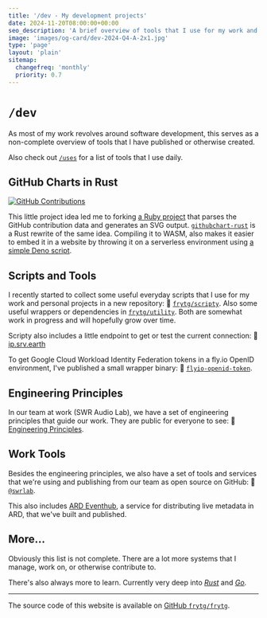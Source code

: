 ```yaml
---
title: '/dev - My development projects'
date: 2024-11-20T08:00:00+00:00
seo_description: 'A brief overview of tools that I use for my work and personal projects.'
image: 'images/og-card/dev-2024-Q4-A-2x1.jpg'
type: 'page'
layout: 'plain'
sitemap:
  changefreq: 'monthly'
  priority: 0.7
---
```


# `/dev`

As most of my work revolves around software development, this serves as a non-complete overview of tools that I have published or otherwise created.

Also check out [`/uses`](/uses) for a list of tools that I use daily.

## GitHub Charts in Rust

[![GitHub Contributions](https://githubchart-rust.deno.dev/frytg/dark)](https://github.com/FRYTG)

This little project idea led me to forking [a Ruby project](https://github.com/akerl/githubchart) that parses the GitHub contribution data and generates an SVG output. [`githubchart-rust`](https://github.com/frytg/githubchart-rust) is a Rust rewrite of the same idea. Compiling it to WASM, also makes it easier to embed it in a website by throwing it on a serverless environment using [a simple Deno script](https://github.com/frytg/githubchart-rust/blob/main/web/deno.ts).

## Scripts and Tools

I recently started to collect some useful everyday scripts that I use for my work and personal projects in a new repository: 🔗 [`frytg/scripty`](https://github.com/frytg/scripty). Also some useful wrappers or dependencies in [`frytg/utility`](https://github.com/frytg/utility). Both are somewhat work in progress and will hopefully grow over time.

Scripty also includes a little endpoint to get or test the current connection: 🔗 [ip.srv.earth](https://ip.srv.earth/?pretty)

To get Google Cloud Workload Identity Federation tokens in a fly.io OpenID environment, I've published a small wrapper binary: 🔗 [`flyio-openid-token`](/blog/2024-11-20-flyio-openid-token).

## Engineering Principles

In our team at work (SWR Audio Lab), we have a set of engineering principles that guide our work. They are public for everyone to see: 🔗 [Engineering Principles](https://github.com/swrlab/swrlab/blob/main/PRINCIPLES.md).

## Work Tools

Besides the engineering principles, we also have a set of tools and services that we're using and publishing from our team as open source on GitHub: 🔗 [`@swrlab`](https://github.com/swrlab).

This also includes [ARD Eventhub](https://github.com/swrlab/ard-eventhub), a service for distributing live metadata in ARD, that we've built and published.

## More...

Obviously this list is not complete. There are a lot more systems that I manage, work on, or otherwise contribute to.

There's also always more to learn. Currently very deep into [_Rust_](https://www.rust-lang.org/) and [_Go_](https://go.dev/).

---

The source code of this website is available on [GitHub `frytg/frytg`](https://github.com/frytg/frytg).
